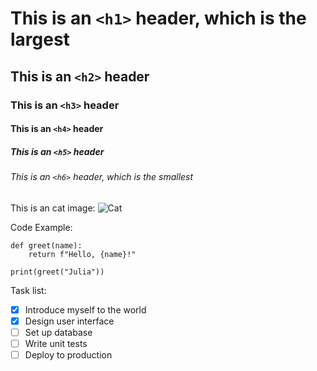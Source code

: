 # This is an `<h1>` header, which is the largest
## This is an `<h2>` header
### This is an `<h3>` header
#### This is an `<h4>` header
##### This is an `<h5>` header
###### This is an `<h6>` header, which is the smallest

This is an cat image:
![Cat](https://images.unsplash.com/photo-1511044568932-338cba0ad803?q=80&w=1470&auto=format&fit=crop&ixlib=rb-4.0.3&ixid=M3wxMjA3fDB8MHxwaG90by1wYWdlfHx8fGVufDB8fHx8fA%3D%3D)

Code Example:
```
def greet(name):
    return f"Hello, {name}!"

print(greet("Julia"))
```
Task list:
- [x] Introduce myself to the world
- [x] Design user interface
- [ ] Set up database
- [ ] Write unit tests
- [ ] Deploy to production
